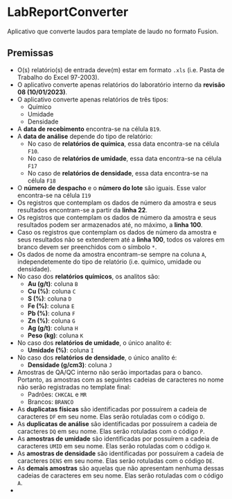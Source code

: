 # LabReportConverter

Aplicativo que converte laudos para template de laudo no formato Fusion.


## Premissas

- O(s) relatório(s) de entrada deve(m) estar em formato `.xls` (i.e. Pasta de Trabalho do Excel 97-2003).
- O aplicativo converte apenas relatórios do laboratório interno da **revisão 08 (10/01/2023)**.
- O aplicativo converte apenas relatórios de três tipos:
  - Químico
  - Umidade
  - Densidade
- A **data de recebimento** encontra-se na célula `B19`.
- A **data de análise** depende do tipo de relatório:
  - No caso de **relatórios de química**, essa data encontra-se na célula `F10`.
  - No caso de **relatórios de umidade**, essa data encontra-se na célula `F17`
  - No caso de **relatórios de densidade**, essa data encontra-se na célula `F18`
- O **número de despacho** e o **número do lote** são iguais. Esse valor encontra-se na célula `I19`
- Os registros que contemplam os dados de número da amostra e seus resultados encontram-se a partir da **linha 22**.
- Os registros que contemplam os dados de número da amostra e seus resultados podem ser armazenados até, no máximo, a **linha 100**.
- Caso os registros que contemplam os dados de número da amostra e seus resultados não se extenderem até a **linha 100**, todos os valores em branco devem ser preenchidos com o símbolo `*`.
- Os dados de nome da amostra encontram-se sempre na coluna `A`, independetemente do tipo de relatório (i.e. químico, umidade ou densidade).
- No caso dos **relatórios químicos**, os analitos são:
  - **Au (g/t)**: coluna `B`
  - **Cu (%)**: coluna `C`
  - **S (%)**: coluna `D`
  - **Fe (%)**: coluna `E`
  - **Pb (%)**: coluna `F`
  - **Zn (%)**: coluna `G`
  - **Ag (g/t)**: coluna `H`
  - **Peso (kg)**: coluna `K`
- No caso dos **relatórios de umidade**, o único analito é:
  - **Umidade (%)**: coluna `I`
- No caso dos **relatórios de densidade**, o único analito é:
  - **Densidade (g/cm3)**: coluna `J`
- Amostras de QA/QC interno não serão importadas para o banco. Portanto, as amostras com as seguintes cadeias de caracteres no nome não serão registradas no template final:
  - Padrões: `CHKCAL` e `MR`
  - Brancos: `BRANCO`
- As **duplicatas físicas** são identificadas por possuírem a cadeia de caracteres `DF` em seu nome. Elas serão rotuladas com o código `D`.
- As **duplicatas de análise** são identificadas por possuírem a cadeia de caracteres `DQ` em seu nome. Elas serão rotuladas com o código `P`.
- As **amostras de umidade** são identificadas por possuírem a cadeia de caracteres `UMID` em seu nome. Elas serão rotuladas com o código `H`.
- As **amostras de densidade** são identificadas por possuírem a cadeia de caracteres `DENS` em seu nome. Elas serão rotuladas com o código `DE`.
- As **demais amostras** são aquelas que não apresentam nenhuma dessas cadeias de caracteres em seu nome. Elas serão rotuladas com o código `A`.
- 